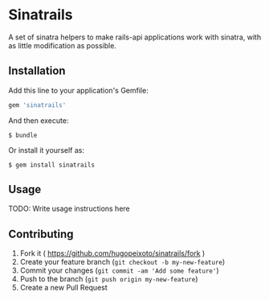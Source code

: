 # Sinatrails

A set of sinatra helpers to make rails-api applications work with sinatra, with
as little modification as possible.

## Installation

Add this line to your application's Gemfile:

```ruby
gem 'sinatrails'
```

And then execute:

    $ bundle

Or install it yourself as:

    $ gem install sinatrails

## Usage

TODO: Write usage instructions here

## Contributing

1. Fork it ( https://github.com/hugopeixoto/sinatrails/fork )
2. Create your feature branch (`git checkout -b my-new-feature`)
3. Commit your changes (`git commit -am 'Add some feature'`)
4. Push to the branch (`git push origin my-new-feature`)
5. Create a new Pull Request
